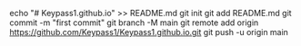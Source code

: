 echo "# Keypass1.github.io" >> README.md
git init
git add README.md
git commit -m "first commit"
git branch -M main
git remote add origin https://github.com/Keypass1/Keypass1.github.io.git
git push -u origin main
